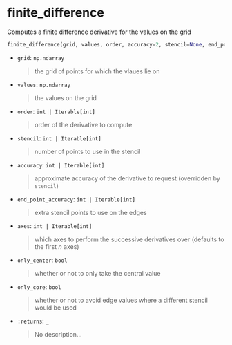 # <a id="McUtils.Zachary.Taylor.FiniteDifferenceFunction.finite_difference">finite_difference</a>

Computes a finite difference derivative for the values on the grid

```python
finite_difference(grid, values, order, accuracy=2, stencil=None, end_point_accuracy=1, axes=None, only_core=False, only_center=False, dtype='float64', **kw): 
```

- `grid`: `np.ndarray`
    >the grid of points for which the vlaues lie on
- `values`: `np.ndarray`
    >the values on the grid
- `order`: `int | Iterable[int]`
    >order of the derivative to compute
- `stencil`: `int | Iterable[int]`
    >number of points to use in the stencil
- `accuracy`: `int | Iterable[int]`
    >approximate accuracy of the derivative to request (overridden by `stencil`)
- `end_point_accuracy`: `int | Iterable[int]`
    >extra stencil points to use on the edges
- `axes`: `int | Iterable[int]`
    >which axes to perform the successive derivatives over (defaults to the first _n_ axes)
- `only_center`: `bool`
    >whether or not to only take the central value
- `only_core`: `bool`
    >whether or not to avoid edge values where a different stencil would be used
- `:returns`: `_`
    >No description...




